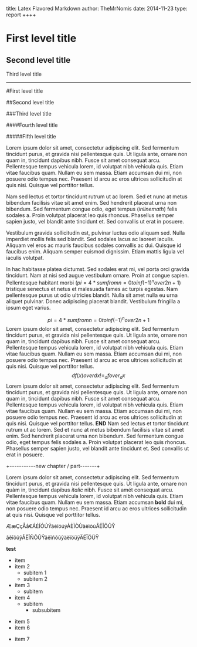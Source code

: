 title: Latex Flavored Markdown
author: TheMrNomis
date: 2014-11-23
type: report
++++

First level title
=================

Second level title
------------------

Third level title
_________________

#First level title

##Second level title

###Third level title

####Fourth level title

#####Fifth level title

Lorem ipsum dolor sit amet, consectetur adipiscing elit. Sed fermentum tincidunt purus, et gravida nisi pellentesque quis. Ut ligula ante, ornare non quam in, tincidunt dapibus nibh. Fusce sit amet consequat arcu. Pellentesque tempus vehicula lorem, id volutpat nibh vehicula quis. Etiam vitae faucibus quam. Nullam eu sem massa. Etiam accumsan dui mi, non posuere odio tempus nec. Praesent id arcu ac eros ultrices sollicitudin at quis nisi. Quisque vel porttitor tellus.

Nam sed lectus et tortor tincidunt rutrum ut ac lorem. Sed et nunc at metus bibendum facilisis vitae sit amet enim. Sed hendrerit placerat urna non bibendum. Sed fermentum congue odio, eget tempus ($inline math$) felis sodales a. Proin volutpat placerat leo quis rhoncus. Phasellus semper sapien justo, vel blandit ante tincidunt et. Sed convallis ut erat in posuere.

Vestibulum gravida sollicitudin est, pulvinar luctus odio aliquam sed. Nulla imperdiet mollis felis sed blandit. Sed sodales lacus ac laoreet iaculis. Aliquam vel eros ac mauris faucibus sodales convallis ac dui. Quisque id faucibus enim. Aliquam semper euismod dignissim. Etiam mattis ligula vel iaculis volutpat.

In hac habitasse platea dictumst. Sed sodales erat mi, vel porta orci gravida tincidunt. Nam at nisi sed augue vestibulum ornare. Proin at congue sapien. Pellentesque habitant morbi ($pi = 4 * sum from n=0 to inf (-1)^n over 2n+1$) tristique senectus et netus et malesuada fames ac turpis egestas. Nam pellentesque purus ut odio ultricies blandit. Nulla sit amet nulla eu urna aliquet pulvinar. Donec adipiscing placerat blandit. Vestibulum fringilla a ipsum eget varius.

$$
    pi = 4 * sum from n=0 to inf (-1)^n over 2n+1
$$
Lorem ipsum dolor sit amet, consectetur adipiscing elit. Sed fermentum tincidunt purus, et gravida nisi pellentesque quis. Ut ligula ante, ornare non quam in, tincidunt dapibus nibh. Fusce sit amet consequat arcu. Pellentesque tempus vehicula lorem, id volutpat nibh vehicula quis. Etiam vitae faucibus quam. Nullam eu sem massa. Etiam accumsan dui mi, non posuere odio tempus nec. Praesent id arcu ac eros ultrices sollicitudin at quis nisi. Quisque vel porttitor tellus.
$$
    d f(x) over d x != _d f over _d x
$$
Lorem ipsum dolor sit amet, consectetur adipiscing elit. Sed fermentum tincidunt purus, et gravida nisi pellentesque quis. Ut ligula ante, ornare non quam in, tincidunt dapibus nibh. Fusce sit amet consequat arcu. Pellentesque tempus vehicula lorem, id volutpat nibh vehicula quis. Etiam vitae faucibus quam. Nullam eu sem massa. Etiam accumsan dui mi, non posuere odio tempus nec. Praesent id arcu ac eros ultrices sollicitudin at quis nisi. Quisque vel porttitor tellus. __END__
Nam sed lectus et tortor tincidunt rutrum ut ac lorem. Sed et nunc at metus bibendum facilisis vitae sit amet enim. Sed hendrerit placerat urna non bibendum. Sed fermentum congue odio, eget tempus felis sodales a. Proin volutpat placerat leo quis rhoncus. Phasellus semper sapien justo, vel blandit ante tincidunt et. Sed convallis ut erat in posuere.

+-----------new chapter / part-------+

Lorem ipsum dolor sit amet, consectetur adipiscing elit. Sed fermentum tincidunt purus, et gravida nisi pellentesque quis. Ut ligula ante, ornare non quàm in, tincidunt dapibus _italic_ nibh. Fusce sit amét consequat arcu. Pellentesque tempus vehicula lorem, id volutpat nibh vehicula quis. Etiam vitae faucibus quam. Nullam eu sem massa. Etiam accumsan __bold__ dui mi, non posuere odio tempus nec. Praesent id arcu ac eros ultrices sollicitudin at quis nisi. Quisque vel porttitor tellus.

ÆæÇçÅå€ÁÉÍÓÚÝáéíóúýÀÈÌÒÙàèìòùÂÊÎÔÛŶ

âêîôûŷÃẼĨÑÕŨỸãẽĩñõũỹäëïöüÿÄËÏÖÜŸ

__test__

* item
* item 2
    * subitem 1
    * subitem 2
* item 3
    * subitem
* item 4
    * subitem
        * subsubitem
- item 5
- item 6
+ item 7
